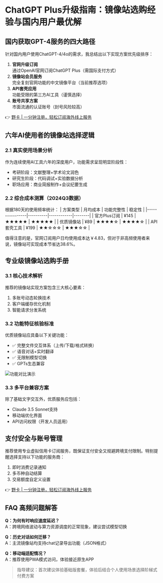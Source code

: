 # ChatGPT Plus升级指南：镜像站选购经验与国内用户最优解

## 国内获取GPT-4服务的四大路径
针对国内用户使用ChatGPT-4/4o的需求，我总结出以下实现方案优先级排序：

1. **官网升级订阅**  
通过OpenAI官网订阅ChatGPT Plus（需国际支付方式）
2. **镜像站会员服务**  
完全复刻官网功能的中文镜像平台（当前推荐选项）
3. **API套壳应用**  
功能受限的第三方AI工具（谨慎选择）
4. **账号共享方案**  
市面流通的认证账号（封号风险较高）

👉 [野卡 | 一分钟注册，轻松订阅海外线上服务](https://bbtdd.com/yeka)

## 六年AI使用者的镜像站选择逻辑
### 2.1 真实使用场景分析
作为连续使用AI工具六年的深度用户，功能需求呈现明显阶段性：
- 考研阶段：文献整理+学术论文润色
- 研究生阶段：代码调试+实验数据分析
- 职场应用：商业简报制作+会议纪要生成

### 2.2 综合成本测算（2024Q3数据）
根据180天的使用频率统计：
| 方案类型       | 月均成本 | 功能完整性 | 稳定性 |
|----------------|----------|------------|--------|
| 官方Plus订阅   | ¥145     | ★★★★★     | ★★★★★  |
| 优质镜像站     | ¥89      | ★★★★☆      | ★★★★☆  |
| API套壳工具    | ¥199     | ★★☆☆☆      | ★★★☆☆  |

值得注意的是，官网订阅用户日均使用成本达￥4.83，但对于非高频使用者来说，镜像站可实现成本节省达38.6%。

## 专业级镜像站选购手册
### 3.1 核心技术解析
推荐的镜像站实现方案包含三大核心要素：
1. 多账号动态轮换技术
2. 客户端缓存优化机制
3. 智能请求分发系统

### 3.2 功能特征核验标准
优质镜像站应具备以下关键功能：
- ✅ 完整文件交互体系（上传/下载/格式转换）
- ✅ 语音对话+实时翻译
- ✅ 无限制模型切换
- ✅ GPTs生态兼容

![功能对比演示](https://bbtdd.com/wp-content/uploads/img/68911556261.webp)

### 3.3 多平台兼容方案
除了基础文字交互外，优质服务应包括：
- Claude 3.5 Sonnet支持
- 移动端优化界面
- API访问权限（开发人员适用）

## 支付安全与账号管理
推荐使用专业虚拟信用卡订阅服务，既保证支付安全又规避跨境支付限制。特别提醒选择支持以下功能的服务商：
1. 即时消费记录通知
2. 多币种自动结算
3. 交易额度自定义设置

👉 [野卡 | 一分钟注册，轻松订阅海外线上服务](https://bbtdd.com/yeka)

## FAQ 高频问题解答
**Q：为何有时响应速度延迟？**  
A：跨境网络波动与算力资源调度的正常现象，建议尝试模型切换

**Q：历史对话如何迁移？**  
A：主流镜像站均支持chat记录导出功能（JSON格式）

**Q：移动端适配情况？**  
A：推荐使用PWA模式访问，体验接近原生APP

> 指导建议：首次建议体验基础版套餐，体验后结合个人使用场景选择阶梯式付费方案